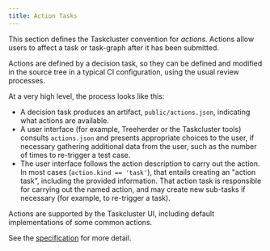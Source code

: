 ```yaml
---
title: Action Tasks
---
```


This section defines the Taskcluster convention for *actions*.
Actions allow users to affect a task or task-graph after it has been submitted.

Actions are defined by a decision task, so they can be defined and modified in the source tree in a typical CI configuration, using the usual review processes.

At a very high level, the process looks like this:

-   A decision task produces an artifact, `public/actions.json`,
    indicating what actions are available.
-   A user interface (for example, Treeherder or the Taskcluster
    tools) consults `actions.json` and presents appropriate choices to
    the user, if necessary gathering additional data from the user,
    such as the number of times to re-trigger a test case.
-   The user interface follows the action description to carry out the
    action. In most cases (`action.kind == 'task'`), that entails
    creating an "action task", including the provided information.
    That action task is responsible for carrying out the named action,
    and may create new sub-tasks if necessary (for example, to
    re-trigger a task).

Actions are supported by the Taskcluster UI, including default implementations of some common actions.

See the [specification](/docs/manual/design/conventions/actions/spec) for more detail.
